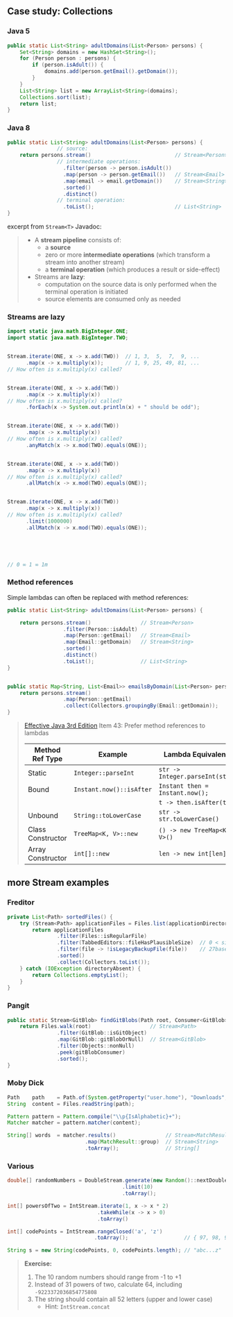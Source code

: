 ## Case study: Collections

### Java 5

```java
public static List<String> adultDomains(List<Person> persons) {
    Set<String> domains = new HashSet<String>();
    for (Person person : persons) {
        if (person.isAdult()) {
            domains.add(person.getEmail().getDomain());
        }
    }
    List<String> list = new ArrayList<String>(domains);
    Collections.sort(list);
    return list;
}
```

### Java 8

```java
public static List<String> adultDomains(List<Person> persons) {
                // source:
    return persons.stream()                           // Stream<Person>
                // intermediate operations:
                  .filter(person -> person.isAdult())
                  .map(person -> person.getEmail())   // Stream<Email>
                  .map(email -> email.getDomain())    // Stream<String>
                  .sorted()
                  .distinct()
                // terminal operation:
                  .toList();                          // List<String>
}
```

excerpt from `Stream<T>` Javadoc:

> - A **stream pipeline** consists of:
>   - a **source**
>   - zero or more **intermediate operations** (which transform a stream into another stream)
>   - a **terminal operation** (which produces a result or side-effect)
> - Streams are **lazy**:
>   - computation on the source data is only performed when the terminal operation is initiated
>   - source elements are consumed only as needed

### Streams are lazy

```java
import static java.math.BigInteger.ONE;
import static java.math.BigInteger.TWO;


Stream.iterate(ONE, x -> x.add(TWO))  // 1, 3,  5,  7,  9, ...
      .map(x -> x.multiply(x));       // 1, 9, 25, 49, 81, ...
// How often is x.multiply(x) called?


Stream.iterate(ONE, x -> x.add(TWO))
      .map(x -> x.multiply(x))
// How often is x.multiply(x) called?
      .forEach(x -> System.out.println(x) + " should be odd");


Stream.iterate(ONE, x -> x.add(TWO))
      .map(x -> x.multiply(x))
// How often is x.multiply(x) called?
      .anyMatch(x -> x.mod(TWO).equals(ONE));


Stream.iterate(ONE, x -> x.add(TWO))
      .map(x -> x.multiply(x))
// How often is x.multiply(x) called?
      .allMatch(x -> x.mod(TWO).equals(ONE));


Stream.iterate(ONE, x -> x.add(TWO))
      .map(x -> x.multiply(x))
// How often is x.multiply(x) called?
      .limit(1000000)
      .allMatch(x -> x.mod(TWO).equals(ONE));





// 0 ∞ 1 ∞ 1m
```

### Method references

Simple lambdas can often be replaced with method references:

```java
public static List<String> adultDomains(List<Person> persons) {

    return persons.stream()                // Stream<Person>
                  .filter(Person::isAdult)
                  .map(Person::getEmail)   // Stream<Email>
                  .map(Email::getDomain)   // Stream<String>
                  .sorted()
                  .distinct()
                  .toList();               // List<String>
}


public static Map<String, List<Email>> emailsByDomain(List<Person> persons) {
    return persons.stream()
                  .map(Person::getEmail)
                  .collect(Collectors.groupingBy(Email::getDomain));
}
```

> [Effective Java 3rd Edition](https://www.oreilly.com/library/view/effective-java-3rd/9780134686097)
> Item 43: Prefer method references to lambdas
>
> | Method Ref Type   | Example                  | Lambda Equivalent               |
> | ----------------- | ------------------------ | ------------------------------- |
> | Static            | `Integer::parseInt`      | `str -> Integer.parseInt(str)`  |
> | Bound             | `Instant.now()::isAfter` | `Instant then = Instant.now();` |
> |                   |                          | `t -> then.isAfter(t)`          |
> | Unbound           | `String::toLowerCase`    | `str -> str.toLowerCase()`      |
> | Class Constructor | `TreeMap<K, V>::new`     | `() -> new TreeMap<K, V>()`     |
> | Array Constructor | `int[]::new`             | `len -> new int[len]`           |

## more Stream examples

### Freditor

```java
private List<Path> sortedFiles() {
    try (Stream<Path> applicationFiles = Files.list(applicationDirectory)) {
        return applicationFiles
                .filter(Files::isRegularFile)
                .filter(TabbedEditors::fileHasPlausibleSize)  // 0 < size < 100_000
                .filter(file -> !isLegacyBackupFile(file))    // 27base64digits.txt
                .sorted()
                .collect(Collectors.toList());
    } catch (IOException directoryAbsent) {
        return Collections.emptyList();
    }
}
```

### Pangit

```java
public static Stream<GitBlob> findGitBlobs(Path root, Consumer<GitBlob> gitBlobConsumer) throws IOException {
    return Files.walk(root)                   // Stream<Path>
                .filter(GitBlob::isGitObject)
                .map(GitBlob::gitBlobOrNull)  // Stream<GitBlob>
                .filter(Objects::nonNull)
                .peek(gitBlobConsumer)
                .sorted();
}
```

### Moby Dick

```java
Path    path    = Path.of(System.getProperty("user.home"), "Downloads", "2701-0.txt");
String  content = Files.readString(path);

Pattern pattern = Pattern.compile("\\p{IsAlphabetic}+");
Matcher matcher = pattern.matcher(content);

String[] words  = matcher.results()                // Stream<MatchResult>
                         .map(MatchResult::group)  // Stream<String>
                         .toArray();               // String[]
```

### Various

```java
double[] randomNumbers = DoubleStream.generate(new Random()::nextDouble)
                                     .limit(10)
                                     .toArray();
```

```java
int[] powersOfTwo = IntStream.iterate(1, x -> x * 2)
                             .takeWhile(x -> x > 0)
                             .toArray()
```

```java
int[] codePoints = IntStream.rangeClosed('a', 'z')
                            .toArray();                  // { 97, 98, 99, ..., 122}

String s = new String(codePoints, 0, codePoints.length); // "abc...z"
```

> **Exercise:**
> 1. The 10 random numbers should range from -1 to +1
> 2. Instead of 31 powers of two, calculate 64, including `-9223372036854775808`
> 3. The string should contain all 52 letters (upper and lower case)
>    - Hint: `IntStream.concat`
